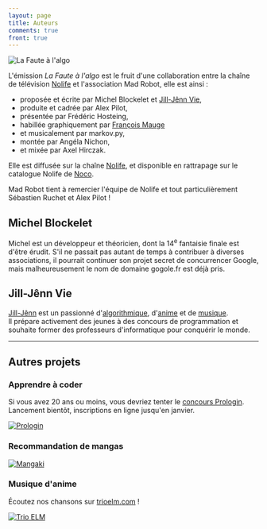 ```yaml
---
layout: page
title: Auteurs
comments: true
front: true
---
```


![La Faute à l'algo](/static/fautealgo.png "La Faute à l'algo")

L'émission *La Faute à l'algo* est le fruit d'une collaboration entre la chaîne de télévision [Nolife](http://nolife-tv.com) et l'association Mad Robot, elle est ainsi :

* proposée et écrite par Michel Blockelet et [Jill-Jênn Vie](http://jill-jenn.net),
* produite et cadrée par Alex Pilot,
* présentée par Frédéric Hosteing,
* habillée graphiquement par [François Mauge](http://www.francoismauge.com)
* et musicalement par markov.py,
* montée par Angéla Nichon,
* et mixée par Axel Hirczak.

Elle est diffusée sur la chaîne [Nolife](http://nolife-tv.com), et disponible en rattrapage sur le catalogue Nolife de [Noco](http://noco.tv).

Mad Robot tient à remercier l'équipe de Nolife et tout particulièrement Sébastien Ruchet et Alex Pilot !

## Michel Blockelet

Michel est un développeur et théoricien, dont la 14<sup>e</sup> fantaisie finale est d'être érudit. S'il ne passait pas autant de temps à contribuer à diverses associations, il pourrait continuer son projet secret de concurrencer Google, mais malheureusement le nom de domaine gogole.fr est déjà pris.

## Jill-Jênn Vie

[Jill-Jênn](http://jill-jenn.net) est un passionné d'[algorithmique](http://prologin.org), d'[anime](http://mangaki.fr) et de [musique](http://trioelm.com).  
Il prépare activement des jeunes à des concours de programmation et souhaite former des professeurs d'informatique pour conquérir le monde.

<hr />

## Autres projets

### Apprendre à coder

Si vous avez 20 ans ou moins, vous devriez tenter le [concours Prologin](http://prologin.org).  
Lancement bientôt, inscriptions en ligne jusqu'en janvier.

<p><a href="prologin.org" target="_blank"><img src="/static/prologin2016.png" alt="Prologin" title="Prologin" /></a></p>

### Recommandation de mangas

<p><a href="http://mangaki.fr" target="_blank"><img src="/static/mangaki.png" alt="Mangaki" title="Mangaki" /></a></p>

### Musique d'anime

Écoutez nos chansons sur <a href="http://trioelm.com" target="_blank">trioelm.com</a> !

<p><a href="http://trioelm.com" target="_blank"><img src="/static/trioelm.png" alt="Trio ELM" title="Trio ELM"></a></p>
